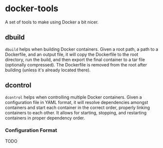 # docker-tools

A set of tools to make using Docker a bit nicer.


## dbuild

`dbuild` helps when building Docker containers.  Given a root path, a path to a Dockerfile, and an
output file, it will copy the Dockerfile to the root directory, run the build, and then export the
final container to a tar file (optionally compressed).  The Dockerfile is removed from the root
after building (unless it's already located there).


## dcontrol

`dcontrol` helps when controlling multiple Docker containers.  Given a configuration file in YAML
format, it will resolve dependencies amongst containers and start each container in the correct
order, properly linking containers to each other.  It allows for starting, stopping, and restarting
containers in proper dependency order.


### Configuration Format

TODO
